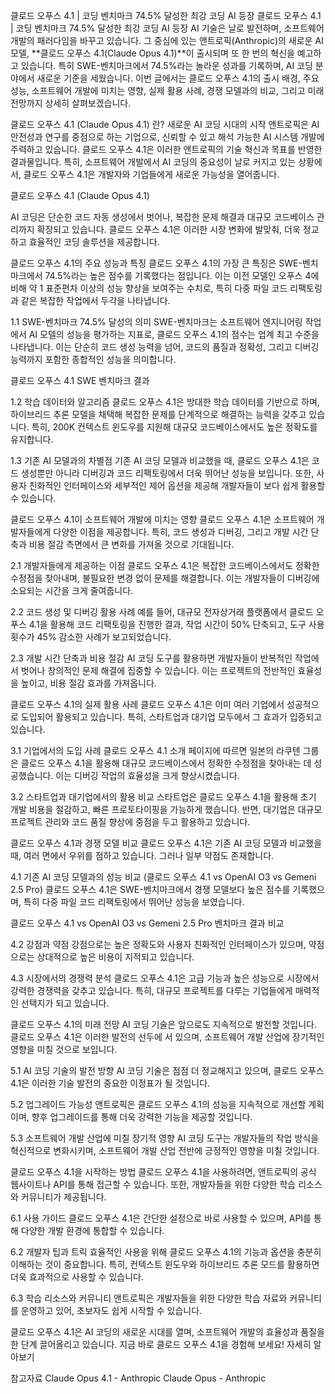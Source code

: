 클로드 오푸스 4.1 | 코딩 벤치마크 74.5% 달성한 최강 코딩 AI 등장
클로드 오푸스 4.1 | 코딩 벤치마크 74.5% 달성한 최강 코딩 AI 등장
AI 기술은 날로 발전하며, 소프트웨어 개발의 패러다임을 바꾸고 있습니다. 그 중심에 있는 앤트로픽(Anthropic)의 새로운 AI 모델, **클로드 오푸스 4.1(Claude Opus 4.1)**이 출시되며 또 한 번의 혁신을 예고하고 있습니다. 특히 SWE-벤치마크에서 74.5%라는 놀라운 성과를 기록하며, AI 코딩 분야에서 새로운 기준을 세웠습니다. 이번 글에서는 클로드 오푸스 4.1의 출시 배경, 주요 성능, 소프트웨어 개발에 미치는 영향, 실제 활용 사례, 경쟁 모델과의 비교, 그리고 미래 전망까지 상세히 살펴보겠습니다.

클로드 오푸스 4.1 (Claude Opus 4.1) 란? 새로운 AI 코딩 시대의 시작
앤트로픽은 AI 안전성과 연구를 중점으로 하는 기업으로, 신뢰할 수 있고 해석 가능한 AI 시스템 개발에 주력하고 있습니다. 클로드 오푸스 4.1은 이러한 앤트로픽의 기술 혁신과 목표를 반영한 결과물입니다. 특히, 소프트웨어 개발에서 AI 코딩의 중요성이 날로 커지고 있는 상황에서, 클로드 오푸스 4.1은 개발자와 기업들에게 새로운 가능성을 열어줍니다.

클로드 오푸스 4.1 (Claude Opus 4.1)

AI 코딩은 단순한 코드 자동 생성에서 벗어나, 복잡한 문제 해결과 대규모 코드베이스 관리까지 확장되고 있습니다. 클로드 오푸스 4.1은 이러한 시장 변화에 발맞춰, 더욱 정교하고 효율적인 코딩 솔루션을 제공합니다.

클로드 오푸스 4.1의 주요 성능과 특징
클로드 오푸스 4.1의 가장 큰 특징은 SWE-벤치마크에서 74.5%라는 높은 점수를 기록했다는 점입니다. 이는 이전 모델인 오푸스 4에 비해 약 1 표준편차 이상의 성능 향상을 보여주는 수치로, 특히 다중 파일 코드 리팩토링과 같은 복잡한 작업에서 두각을 나타냅니다.

1.1 SWE-벤치마크 74.5% 달성의 의미
SWE-벤치마크는 소프트웨어 엔지니어링 작업에서 AI 모델의 성능을 평가하는 지표로, 클로드 오푸스 4.1의 점수는 업계 최고 수준을 나타냅니다. 이는 단순히 코드 생성 능력을 넘어, 코드의 품질과 정확성, 그리고 디버깅 능력까지 포함한 종합적인 성능을 의미합니다.

클로드 오푸스 4.1 SWE 벤치마크 결과

1.2 학습 데이터와 알고리즘
클로드 오푸스 4.1은 방대한 학습 데이터를 기반으로 하며, 하이브리드 추론 모델을 채택해 복잡한 문제를 단계적으로 해결하는 능력을 갖추고 있습니다. 특히, 200K 컨텍스트 윈도우를 지원해 대규모 코드베이스에서도 높은 정확도를 유지합니다.

1.3 기존 AI 모델과의 차별점
기존 AI 코딩 모델과 비교했을 때, 클로드 오푸스 4.1은 코드 생성뿐만 아니라 디버깅과 코드 리팩토링에서 더욱 뛰어난 성능을 보입니다. 또한, 사용자 친화적인 인터페이스와 세부적인 제어 옵션을 제공해 개발자들이 보다 쉽게 활용할 수 있습니다.

클로드 오푸스 4.1이 소프트웨어 개발에 미치는 영향
클로드 오푸스 4.1은 소프트웨어 개발자들에게 다양한 이점을 제공합니다. 특히, 코드 생성과 디버깅, 그리고 개발 시간 단축과 비용 절감 측면에서 큰 변화를 가져올 것으로 기대됩니다.

2.1 개발자들에게 제공하는 이점
클로드 오푸스 4.1은 복잡한 코드베이스에서도 정확한 수정점을 찾아내며, 불필요한 변경 없이 문제를 해결합니다. 이는 개발자들이 디버깅에 소요되는 시간을 크게 줄여줍니다.

2.2 코드 생성 및 디버깅 활용 사례
예를 들어, 대규모 전자상거래 플랫폼에서 클로드 오푸스 4.1을 활용해 코드 리팩토링을 진행한 결과, 작업 시간이 50% 단축되고, 도구 사용 횟수가 45% 감소한 사례가 보고되었습니다.

2.3 개발 시간 단축과 비용 절감
AI 코딩 도구를 활용하면 개발자들이 반복적인 작업에서 벗어나 창의적인 문제 해결에 집중할 수 있습니다. 이는 프로젝트의 전반적인 효율성을 높이고, 비용 절감 효과를 가져옵니다.

클로드 오푸스 4.1의 실제 활용 사례
클로드 오푸스 4.1은 이미 여러 기업에서 성공적으로 도입되어 활용되고 있습니다. 특히, 스타트업과 대기업 모두에서 그 효과가 입증되고 있습니다.

3.1 기업에서의 도입 사례
클로드 오푸스 4.1 소개 페이지에 따르면 일본의 라쿠텐 그룹은 클로드 오푸스 4.1을 활용해 대규모 코드베이스에서 정확한 수정점을 찾아내는 데 성공했습니다. 이는 디버깅 작업의 효율성을 크게 향상시켰습니다.

3.2 스타트업과 대기업에서의 활용 비교
스타트업은 클로드 오푸스 4.1을 활용해 초기 개발 비용을 절감하고, 빠른 프로토타이핑을 가능하게 했습니다. 반면, 대기업은 대규모 프로젝트 관리와 코드 품질 향상에 중점을 두고 활용하고 있습니다.

클로드 오푸스 4.1과 경쟁 모델 비교
클로드 오푸스 4.1은 기존 AI 코딩 모델과 비교했을 때, 여러 면에서 우위를 점하고 있습니다. 그러나 일부 약점도 존재합니다.

4.1 기존 AI 코딩 모델과의 성능 비교 (클로드 오푸스 4.1 vs OpenAI O3 vs Gemeni 2.5 Pro)
클로드 오푸스 4.1은 SWE-벤치마크에서 경쟁 모델보다 높은 점수를 기록했으며, 특히 다중 파일 코드 리팩토링에서 뛰어난 성능을 보였습니다.

클로드 오푸스 4.1 vs OpenAI O3 vs Gemeni 2.5 Pro 벤치마크 결과 비교

4.2 강점과 약점
강점으로는 높은 정확도와 사용자 친화적인 인터페이스가 있으며, 약점으로는 상대적으로 높은 비용이 지적되고 있습니다.

4.3 시장에서의 경쟁력 분석
클로드 오푸스 4.1은 고급 기능과 높은 성능으로 시장에서 강력한 경쟁력을 갖추고 있습니다. 특히, 대규모 프로젝트를 다루는 기업들에게 매력적인 선택지가 되고 있습니다.

클로드 오푸스 4.1의 미래 전망
AI 코딩 기술은 앞으로도 지속적으로 발전할 것입니다. 클로드 오푸스 4.1은 이러한 발전의 선두에 서 있으며, 소프트웨어 개발 산업에 장기적인 영향을 미칠 것으로 보입니다.

5.1 AI 코딩 기술의 발전 방향
AI 코딩 기술은 점점 더 정교해지고 있으며, 클로드 오푸스 4.1은 이러한 기술 발전의 중요한 이정표가 될 것입니다.

5.2 업그레이드 가능성
앤트로픽은 클로드 오푸스 4.1의 성능을 지속적으로 개선할 계획이며, 향후 업그레이드를 통해 더욱 강력한 기능을 제공할 것입니다.

5.3 소프트웨어 개발 산업에 미칠 장기적 영향
AI 코딩 도구는 개발자들의 작업 방식을 혁신적으로 변화시키며, 소프트웨어 개발 산업 전반에 긍정적인 영향을 미칠 것입니다.

클로드 오푸스 4.1을 시작하는 방법
클로드 오푸스 4.1을 사용하려면, 앤트로픽의 공식 웹사이트나 API를 통해 접근할 수 있습니다. 또한, 개발자들을 위한 다양한 학습 리소스와 커뮤니티가 제공됩니다.

6.1 사용 가이드
클로드 오푸스 4.1은 간단한 설정으로 바로 사용할 수 있으며, API를 통해 다양한 개발 환경에 통합할 수 있습니다.

6.2 개발자 팁과 트릭
효율적인 사용을 위해 클로드 오푸스 4.1의 기능과 옵션을 충분히 이해하는 것이 중요합니다. 특히, 컨텍스트 윈도우와 하이브리드 추론 모드를 활용하면 더욱 효과적으로 사용할 수 있습니다.

6.3 학습 리소스와 커뮤니티
앤트로픽은 개발자들을 위한 다양한 학습 자료와 커뮤니티를 운영하고 있어, 초보자도 쉽게 시작할 수 있습니다.

클로드 오푸스 4.1은 AI 코딩의 새로운 시대를 열며, 소프트웨어 개발의 효율성과 품질을 한 단계 끌어올리고 있습니다. 지금 바로 클로드 오푸스 4.1을 경험해 보세요! 자세히 알아보기

참고자료
Claude Opus 4.1 - Anthropic
Claude Opus - Anthropic
